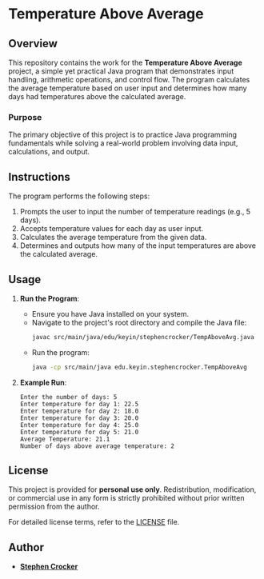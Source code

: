 
# Temperature Above Average

## Overview
This repository contains the work for the **Temperature Above Average** project, a simple yet practical Java program that demonstrates input handling, arithmetic operations, and control flow. The program calculates the average temperature based on user input and determines how many days had temperatures above the calculated average.

### Purpose
The primary objective of this project is to practice Java programming fundamentals while solving a real-world problem involving data input, calculations, and output.

## Instructions
The program performs the following steps:
1. Prompts the user to input the number of temperature readings (e.g., 5 days).
2. Accepts temperature values for each day as user input.
3. Calculates the average temperature from the given data.
4. Determines and outputs how many of the input temperatures are above the calculated average.



## Usage
1. **Run the Program**:
   - Ensure you have Java installed on your system.
   - Navigate to the project's root directory and compile the Java file:
     ```bash
     javac src/main/java/edu/keyin/stephencrocker/TempAboveAvg.java
     ```
   - Run the program:
     ```bash
     java -cp src/main/java edu.keyin.stephencrocker.TempAboveAvg
     ```

2. **Example Run**:
   ```
   Enter the number of days: 5
   Enter temperature for day 1: 22.5
   Enter temperature for day 2: 18.0
   Enter temperature for day 3: 20.0
   Enter temperature for day 4: 25.0
   Enter temperature for day 5: 21.0
   Average Temperature: 21.1
   Number of days above average temperature: 2
   ```

## License

This project is provided for **personal use only**. Redistribution, modification, or commercial use in any form is strictly prohibited without prior written permission from the author.

For detailed license terms, refer to the [LICENSE](./LICENSE.md) file.

## Author
- **[Stephen Crocker](https://github.com/SearchingSteve)** 
